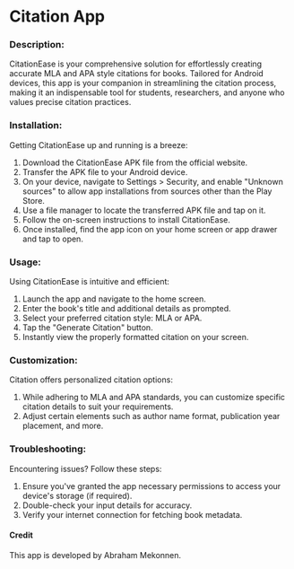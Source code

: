 # Citation App

### Description:
CitationEase is your comprehensive solution for effortlessly creating accurate MLA and APA style citations for books. Tailored for Android devices, this app is your companion in streamlining the citation process, making it an indispensable tool for students, researchers, and anyone who values precise citation practices.

### Installation:
Getting CitationEase up and running is a breeze:

1. Download the CitationEase APK file from the official website.
2. Transfer the APK file to your Android device.
3. On your device, navigate to Settings > Security, and enable "Unknown sources" to allow app installations from sources other than the Play Store.
4. Use a file manager to locate the transferred APK file and tap on it.
5. Follow the on-screen instructions to install CitationEase.
6. Once installed, find the app icon on your home screen or app drawer and tap to open.
   
### Usage:
Using CitationEase is intuitive and efficient:

1. Launch the app and navigate to the home screen.
2. Enter the book's title and additional details as prompted.
3. Select your preferred citation style: MLA or APA.
4. Tap the "Generate Citation" button.
5. Instantly view the properly formatted citation on your screen.

### Customization:
Citation offers personalized citation options:

1. While adhering to MLA and APA standards, you can customize specific citation details to suit your requirements.
2. Adjust certain elements such as author name format, publication year placement, and more.
   
### Troubleshooting:
Encountering issues? Follow these steps:

1. Ensure you've granted the app necessary permissions to access your device's storage (if required).
2. Double-check your input details for accuracy.
3. Verify your internet connection for fetching book metadata.

#### Credit
This app is developed by Abraham Mekonnen. 
